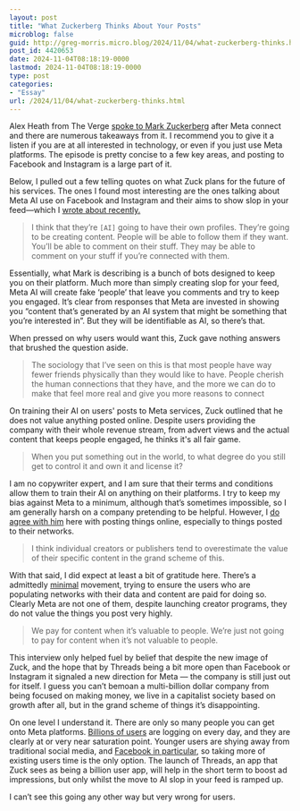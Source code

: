 ```yaml
---
layout: post
title: "What Zuckerberg Thinks About Your Posts"
microblog: false
guid: http://greg-morris.micro.blog/2024/11/04/what-zuckerberg-thinks.html
post_id: 4420653
date: 2024-11-04T08:18:19-0000
lastmod: 2024-11-04T08:18:19-0000
type: post
categories:
- "Essay"
url: /2024/11/04/what-zuckerberg-thinks.html
---
```

Alex Heath from The Verge [spoke to Mark Zuckerberg](https://www.theverge.com/24253481/meta-ceo-mark-zuckerberg-ar-glasses-orion-ray-bans-ai-decoder-interview) after Meta connect and there are numerous takeaways from it. I recommend you to give it a listen if you are at all interested in technology, or even if you just use Meta platforms. The episode is pretty concise to a few key areas, and posting to Facebook and Instagram is a large part of it. 

Below, I pulled out a few telling quotes on what Zuck plans for the future of his services. The ones I found most interesting are the ones talking about Meta AI use on Facebook and Instagram and their aims to show slop in your feed—which I [wrote about recently.](https://gregmorris.co.uk/2024/09/28/the-social-media.html) 

> I think that they’re `[AI]` going to have their own profiles. They’re going to be creating content. People will be able to follow them if they want. You’ll be able to comment on their stuff. They may be able to comment on your stuff if you’re connected with them.

Essentially, what Mark is describing is a bunch of bots designed to keep you on their platform. Much more than simply creating slop for your feed, Meta AI will create fake ‘people’ that leave you comments and try to keep you engaged. It’s clear from responses that Meta are invested in showing you “content that’s generated by an AI system that might be something that you’re interested in”. But they will be identifiable as AI, so there’s that. 

When pressed on why users would want this, Zuck gave nothing answers that brushed the question aside.

> The sociology that I’ve seen on this is that most people have way fewer friends physically than they would like to have. People cherish the human connections that they have, and the more we can do to make that feel more real and give you more reasons to connect

On training their AI on users' posts to Meta services, Zuck outlined that he does not value anything posted online. Despite users providing the company with their whole revenue stream, from advert views and the actual content that keeps people engaged, he thinks it's all fair game.

> When you put something out in the world, to what degree do you still get to control it and own it and license it?

I am no copywriter expert, and I am sure that their terms and conditions allow them to train their AI on anything on their platforms. I try to keep my bias against Meta to a minimum, although that’s sometimes impossible, so I am generally harsh on a company pretending to be helpful. However, I [do agree with him](https://gregmorris.co.uk/2024/03/08/blogging-and-ai.html) here with posting things online, especially to things posted to their networks. 

> I think individual creators or publishers tend to overestimate the value of their specific content in the grand scheme of this.

With that said, I did expect at least a bit of gratitude here. There’s a admittedly [minimal](https://www.weare8.com) movement, trying to ensure the users who are populating networks with their data and content are paid for doing so. Clearly Meta are not one of them, despite launching creator programs, they do not value the things you post very highly. 

> We pay for content when it’s valuable to people. We’re just not going to pay for content when it’s not valuable to people.

This interview only helped fuel by belief that despite the new image of Zuck, and the hope that by Threads being a bit more open than Facebook or Instagram it signaled a new direction for Meta — the company is still just out for itself. I guess you can’t bemoan a multi-billion dollar company from being focused on making money, we live in a capitalist society based on growth after all, but in the grand scheme of things it’s disappointing.

On one level I understand it. There are only so many people you can get onto Meta platforms. [Billions of users](https://www.marketwatch.com/livecoverage/meta-earnings-results-ai-q2-facebook-revenue-instagram/card/meta-s-daily-active-users-grow-7-to-3-27-billion-in-june-gjKp201nA4KJQuCNxeN3) are logging on every day, and they are clearly at or very near saturation point. Younger users are shying away from traditional social media, and [Facebook in particular](https://www.ignitesocialmedia.com/social-media-marketing/young-users-leaving-facebook-going/#:~:text=Shockingly%252C%2520they%2520reported%252C%2520%E2%80%9Cfor,2%2520million%2520users%2520for%2520Facebook.), so taking more of existing users time is the only option. The launch of Threads, an app that Zuck sees as being a billion user app, will help in the short term to boost ad impressions, but only whilst the move to AI slop in your feed is ramped up.

I can’t see this going any other way but very wrong for users. 

